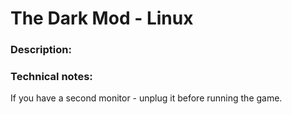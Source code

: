 # The Dark Mod - Linux

### Description:


### Technical notes:
If you have a second monitor - unplug it before running the game.

